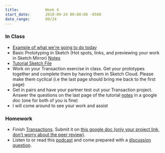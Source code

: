 ```yaml
---
title:            Week 4
start_date:       2018-09-24 00:00:00 -0500
date_range:       09/24
---
```


### In Class

- [Example of what we're going to do today](https://sketch.cloud/s/jr2wG/all/complete-prototype/splash-screen/play)
- Basic Prototyping in Sketch (Hot spots, links, and previewing your work in Sketch Mirror) [Notes](https://docs.google.com/presentation/d/1kFMcfXWpERgZnLrG1ngsmzWFhxHWj2FZycUzr4H9zXc/edit?usp=sharing)
- [Tutorial Sketch File](../assets/lectures/sketch-prototyping.sketch)
- Work on your Transaction exercise in class. Get your prototypes together and complete them by having them in Sketch Cloud. Please make them cyclical (i.e the last page should bring me back to the first page)
- Get in pairs and have your partner test out your Transaction project. Answer the questions on the last page of the tutorial [notes](https://docs.google.com/presentation/d/1kFMcfXWpERgZnLrG1ngsmzWFhxHWj2FZycUzr4H9zXc/edit?usp=sharing) in a google doc (one for both of you is fine)
- I will come around to see your work and assist


### Homework

- Finish [Transactions](../projects/transaction). Submit it on [this google doc (only your project link, don&rsquo;t worry about the peer review)](https://docs.google.com/document/d/1noGe0PWnZ3q8q8TbYdsV1uKuiVZ9a3NXauLwVolaUXM/edit?usp=sharing).
- Listen to or read this [podcast](https://99percentinvisible.org/article/lessons-sin-city-architecture-ducks-versus-decorated-sheds/) and come prepared with a [discussion question](https://docs.google.com/document/d/1islgMCzNyOPrdSL-xjkf89bo52UNC30j9M5Xdx5Ncqo/edit?usp=sharing).
<!-- - Begin thinking about the midterm, [Helpful App](../projects/helpful-app). Come to class with 3 DISTINCT concepts for the project. So...it can&rsquo;t be 3 versions of an app that reminds you when to feed your dog. Please have either a google slide or an InVision with 9 pages, 3 pages per idea, that introduce your concept with research, images, and ideas. Format it as Slide 1: Concept title and sentence explaining it and why it should exist. Slide 2: Releveant research. Could be similar apps, could be apps that have a similar functionality, could be design references, could be photos of why you're making this app and why it needs to exist... Slide 3: Design inspiration and references.
 -->
